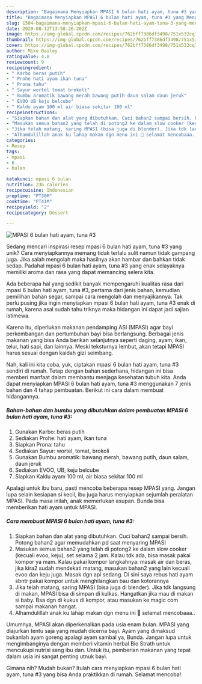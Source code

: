 ```yaml
---
description: "Bagaimana Menyiapkan MPASI 6 bulan hati ayam, tuna #3 yang Menggugah Selera"
title: "Bagaimana Menyiapkan MPASI 6 bulan hati ayam, tuna #3 yang Menggugah Selera"
slug: 1504-bagaimana-menyiapkan-mpasi-6-bulan-hati-ayam-tuna-3-yang-menggugah-selera
date: 2020-08-12T13:58:26.202Z
image: https://img-global.cpcdn.com/recipes/762bff7386df3498/751x532cq70/mpasi-6-bulan-hati-ayam-tuna-3-foto-resep-utama.jpg
thumbnail: https://img-global.cpcdn.com/recipes/762bff7386df3498/751x532cq70/mpasi-6-bulan-hati-ayam-tuna-3-foto-resep-utama.jpg
cover: https://img-global.cpcdn.com/recipes/762bff7386df3498/751x532cq70/mpasi-6-bulan-hati-ayam-tuna-3-foto-resep-utama.jpg
author: Mike Bailey
ratingvalue: 4.8
reviewcount: 9
recipeingredient:
- " Karbo beras putih"
- " Prohe hati ayam ikan tuna"
- " Prona tahu"
- " Sayur wortel tomat brokoli"
- " Bumbu aromatik bawang merah bawang putih daun salam daun jeruk"
- " EVOO UB keju belcube"
- " Kaldu ayam 100 ml air biasa sekitar 100 ml"
recipeinstructions:
- "Siapkan bahan dan alat yang dibutuhkan. Cuci bahan2 sampai bersih. Potong bahan2 agar memudahkan pd saat menyaring MPASI"
- "Masukan semua bahan2 yang telah di potong2 ke dalam slow cooker (kecuali evoo, keju), set selama 2 jam. Kalau tdk ada, bisa masak pakai kompor ya mam. Kalau pakai kompor langkahnya: masak air dan beras, jika kira2 sudah mendekati matang, masukan bahan2 yang lain kecuali evoo dan keju juga. Masak dgn api sedang. Di sini saya rebus hati ayam sbntr pakai kompor untuk menghilangkan bau dan kotorannya"
- "Jika telah matang, saring MPASI (bisa juga di blender). Jika tdk langsung di makan, MPASI bisa di simpan di kulkas. Hangatkan jika mau di makan si baby. Bsa dgn di kukus di kompor, atau masukan ke magic com sampai makanan hangat."
- "Alhamdulillah anak ku lahap makan dgn menu ini 🥰 selamat mencobaaa.."
categories:
- Resep
tags:
- mpasi
- 6
- bulan

katakunci: mpasi 6 bulan 
nutrition: 236 calories
recipecuisine: Indonesian
preptime: "PT30M"
cooktime: "PT41M"
recipeyield: "2"
recipecategory: Dessert

---
```



![MPASI 6 bulan hati ayam, tuna #3](https://img-global.cpcdn.com/recipes/762bff7386df3498/751x532cq70/mpasi-6-bulan-hati-ayam-tuna-3-foto-resep-utama.jpg)

Sedang mencari inspirasi resep mpasi 6 bulan hati ayam, tuna #3 yang unik? Cara menyiapkannya memang tidak terlalu sulit namun tidak gampang juga. Jika salah mengolah maka hasilnya akan hambar dan bahkan tidak sedap. Padahal mpasi 6 bulan hati ayam, tuna #3 yang enak selayaknya memiliki aroma dan rasa yang dapat memancing selera kita.

Ada beberapa hal yang sedikit banyak mempengaruhi kualitas rasa dari mpasi 6 bulan hati ayam, tuna #3, pertama dari jenis bahan, kemudian pemilihan bahan segar, sampai cara mengolah dan menyajikannya. Tak perlu pusing jika ingin menyiapkan mpasi 6 bulan hati ayam, tuna #3 enak di rumah, karena asal sudah tahu triknya maka hidangan ini dapat jadi sajian istimewa.

Karena itu, diperlukan makanan pendamping ASI (MPASI) agar bayi perkembangan dan pertumbuhan bayi bisa berlangsung. Berbagai jenis makanan yang bisa Anda berikan selanjutnya seperti daging, ayam, ikan, telur, hati sapi, dan lainnya. Meski teksturnya lembut, akan tetapi MPASI harus sesuai dengan kaidah gizi seimbang.


Nah, kali ini kita coba, yuk, ciptakan mpasi 6 bulan hati ayam, tuna #3 sendiri di rumah. Tetap dengan bahan sederhana, hidangan ini bisa memberi manfaat dalam membantu menjaga kesehatan tubuh kita. Anda dapat menyiapkan MPASI 6 bulan hati ayam, tuna #3 menggunakan 7 jenis bahan dan 4 tahap pembuatan. Berikut ini cara dalam membuat hidangannya.

<!--inarticleads1-->

##### Bahan-bahan dan bumbu yang dibutuhkan dalam pembuatan MPASI 6 bulan hati ayam, tuna #3:

1. Gunakan  Karbo: beras putih
1. Sediakan  Prohe: hati ayam, ikan tuna
1. Siapkan  Prona: tahu
1. Sediakan  Sayur: wortel, tomat, brokoli
1. Gunakan  Bumbu aromatik: bawang merah, bawang putih, daun salam, daun jeruk
1. Sediakan  EVOO, UB, keju belcube
1. Siapkan  Kaldu ayam 100 ml, air biasa sekitar 100 ml


Apalagi untuk ibu baru, pasti mencoba beberapa resep MPASI yang. Jangan lupa selain kesiapan si kecil, ibu juga harus menyiapkan sejumlah peralatan MPASI. Pada masa inilah, anak memerlukan asupan. Bunda bisa memberikan hati ayam untuk MPASI. 

<!--inarticleads2-->

##### Cara membuat MPASI 6 bulan hati ayam, tuna #3:

1. Siapkan bahan dan alat yang dibutuhkan. Cuci bahan2 sampai bersih. Potong bahan2 agar memudahkan pd saat menyaring MPASI
1. Masukan semua bahan2 yang telah di potong2 ke dalam slow cooker (kecuali evoo, keju), set selama 2 jam. Kalau tdk ada, bisa masak pakai kompor ya mam. Kalau pakai kompor langkahnya: masak air dan beras, jika kira2 sudah mendekati matang, masukan bahan2 yang lain kecuali evoo dan keju juga. Masak dgn api sedang. Di sini saya rebus hati ayam sbntr pakai kompor untuk menghilangkan bau dan kotorannya
1. Jika telah matang, saring MPASI (bisa juga di blender). Jika tdk langsung di makan, MPASI bisa di simpan di kulkas. Hangatkan jika mau di makan si baby. Bsa dgn di kukus di kompor, atau masukan ke magic com sampai makanan hangat.
1. Alhamdulillah anak ku lahap makan dgn menu ini 🥰 selamat mencobaaa..


Umumnya, MPASI akan diperkenalkan pada usia enam bulan. MPASI yang diajurkan tentu saja yang mudah dicerna bayi. Ayam yang dimaksud bukanlah ayam goreng apalagi ayam sambal ya, Bunda. Jangan lupa untuk mengimbanginya dengan memberi vitamin herbal Bio Strath untuk mencukupi nutrisi sang ibu dan. Untuk itu, pemberian makanan yang tepat dalam usia ini sangat penting utnuk bayi. 

Gimana nih? Mudah bukan? Itulah cara menyiapkan mpasi 6 bulan hati ayam, tuna #3 yang bisa Anda praktikkan di rumah. Selamat mencoba!

